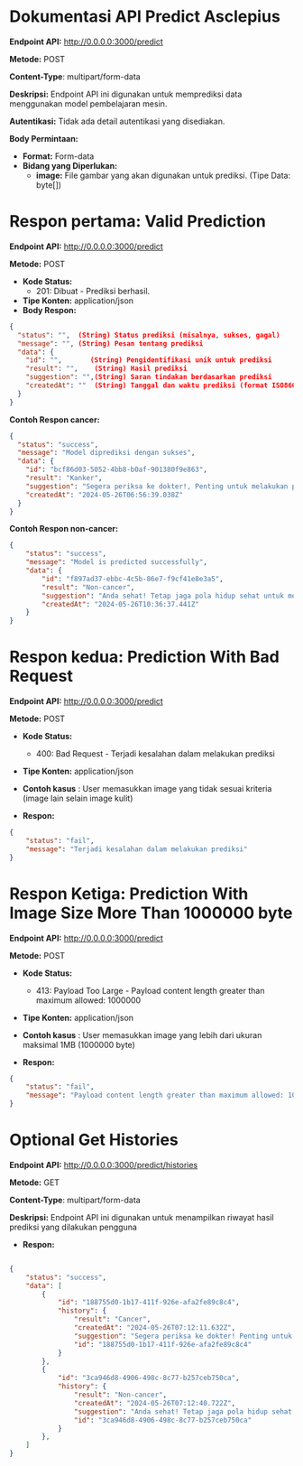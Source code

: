 # Dokumentasi API Predict Asclepius

**Endpoint API:** http://0.0.0.0:3000/predict

**Metode:** POST

**Content-Type**: multipart/form-data

**Deskripsi:** Endpoint API ini digunakan untuk memprediksi data menggunakan model pembelajaran mesin.

**Autentikasi:** Tidak ada detail autentikasi yang disediakan.

**Body Permintaan:**

* **Format:** Form-data
* **Bidang yang Diperlukan:**
    * **image:** File gambar yang akan digunakan untuk prediksi. (Tipe Data: byte[])

# Respon pertama: Valid Prediction

**Endpoint API:** http://0.0.0.0:3000/predict

**Metode:** POST
* **Kode Status:**
    * 201: Dibuat - Prediksi berhasil.
* **Tipe Konten:** application/json
* **Body Respon:**

```json
{
  "status": "",  (String) Status prediksi (misalnya, sukses, gagal)
  "message": "", (String) Pesan tentang prediksi
  "data": {
    "id": "",       (String) Pengidentifikasi unik untuk prediksi
    "result": "",    (String) Hasil prediksi
    "suggestion": "",(String) Saran tindakan berdasarkan prediksi
    "createdAt": ""  (String) Tanggal dan waktu prediksi (format ISO8601)
  }
}
```

**Contoh Respon cancer:**
```json
{
  "status": "success",
  "message": "Model diprediksi dengan sukses",
  "data": {
    "id": "bcf86d03-5052-4bb8-b0af-901380f9e863",
    "result": "Kanker",
    "suggestion": "Segera periksa ke dokter!, Penting untuk melakukan pemeriksaan lebih lanjut untuk memastikan diagnosis",
    "createdAt": "2024-05-26T06:56:39.038Z"
  }
}
```

**Contoh Respon non-cancer:**
```json
{
    "status": "success",
    "message": "Model is predicted successfully",
    "data": {
        "id": "f897ad37-ebbc-4c5b-86e7-f9cf41e8e3a5",
        "result": "Non-cancer",
        "suggestion": "Anda sehat! Tetap jaga pola hidup sehat untuk menjaga kesehatan Anda",
        "createdAt": "2024-05-26T10:36:37.441Z"
    }
}
```

# Respon kedua: Prediction With Bad Request

**Endpoint API:** http://0.0.0.0:3000/predict

**Metode:** POST

* **Kode Status:**
    * 400: Bad Request - Terjadi kesalahan dalam melakukan prediksi
* **Tipe Konten:** application/json

* **Contoh kasus** : User memasukkan image yang tidak sesuai kriteria (image lain selain image kulit)

* **Respon:**
```json
{
    "status": "fail",
    "message": "Terjadi kesalahan dalam melakukan prediksi"
}
```

# Respon Ketiga: Prediction With Image Size More Than 1000000 byte
**Endpoint API:** http://0.0.0.0:3000/predict

**Metode:** POST

* **Kode Status:**
    * 413: Payload Too Large - Payload content length greater than maximum allowed: 1000000
* **Tipe Konten:** application/json

* **Contoh kasus** : User memasukkan image yang lebih dari ukuran maksimal 1MB (1000000 byte)

* **Respon:**
```json
{
    "status": "fail",
    "message": "Payload content length greater than maximum allowed: 1000000"
}
```

# Optional Get Histories

**Endpoint API:** http://0.0.0.0:3000/predict/histories

**Metode:** GET

**Content-Type**: multipart/form-data

**Deskripsi:** Endpoint API ini digunakan untuk menampilkan riwayat hasil prediksi yang dilakukan pengguna

* **Respon:**

```json

{
    "status": "success",
    "data": [
        {
            "id": "188755d0-1b17-411f-926e-afa2fe89c8c4",
            "history": {
                "result": "Cancer",
                "createdAt": "2024-05-26T07:12:11.632Z",
                "suggestion": "Segera periksa ke dokter! Penting untuk melakukan pemeriksaan lebih lanjut untuk memastikan diagnosis",
                "id": "188755d0-1b17-411f-926e-afa2fe89c8c4"
            }
        },
        {
            "id": "3ca946d8-4906-498c-8c77-b257ceb750ca",
            "history": {
                "result": "Non-cancer",
                "createdAt": "2024-05-26T07:12:40.722Z",
                "suggestion": "Anda sehat! Tetap jaga pola hidup sehat untuk menjaga kesehatan Anda",
                "id": "3ca946d8-4906-498c-8c77-b257ceb750ca"
            }
        },
    ]
}
```